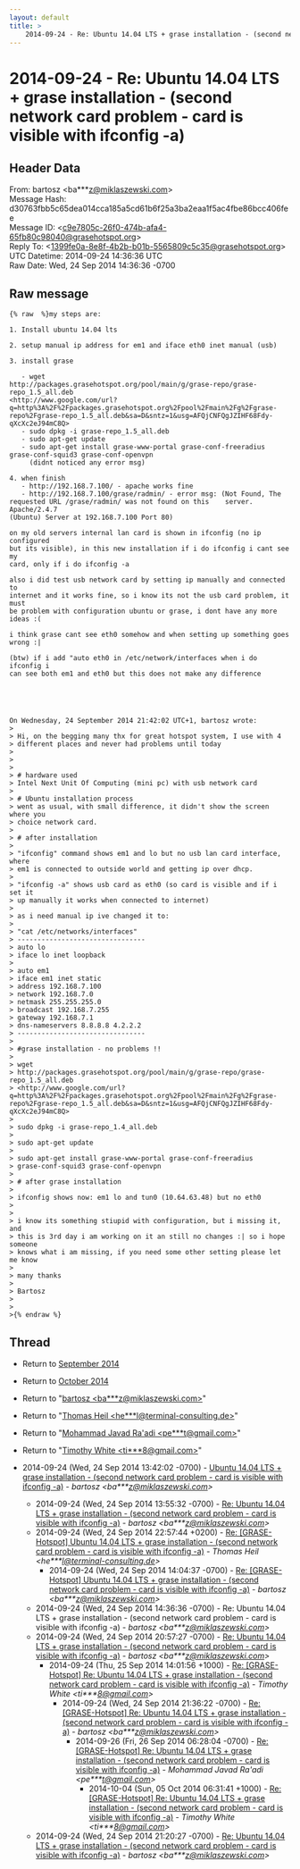 ```yaml
---
layout: default
title: >
    2014-09-24 - Re: Ubuntu 14.04 LTS + grase installation - (second network card problem - card is visible with ifconfig -a)
---
```


# 2014-09-24 - Re: Ubuntu 14.04 LTS + grase installation - (second network card problem - card is visible with ifconfig -a)

## Header Data

From: bartosz \<ba***z@miklaszewski.com\><br>
Message Hash: d30763fbb5c65dea014cca185a5cd61b6f25a3ba2eaa1f5ac4fbe86bcc406fee<br>
Message ID: \<c9e7805c-26f0-474b-afa4-65fb80c98040@grasehotspot.org\><br>
Reply To: \<1399fe0a-8e8f-4b2b-b01b-5565809c5c35@grasehotspot.org\><br>
UTC Datetime: 2014-09-24 14:36:36 UTC<br>
Raw Date: Wed, 24 Sep 2014 14:36:36 -0700<br>

## Raw message

```
{% raw  %}my steps are:

1. Install ubuntu 14.04 lts

2. setup manual ip address for em1 and iface eth0 inet manual (usb)

3. install grase

   - wget 
http://packages.grasehotspot.org/pool/main/g/grase-repo/grase-repo_1.5_all.deb 
<http://www.google.com/url?q=http%3A%2F%2Fpackages.grasehotspot.org%2Fpool%2Fmain%2Fg%2Fgrase-repo%2Fgrase-repo_1.5_all.deb&sa=D&sntz=1&usg=AFQjCNFQgJZIHF68Fdy-qXcXc2eJ94mC8Q>
   - sudo dpkg -i grase-repo_1.5_all.deb
   - sudo apt-get update
   - sudo apt-get install grase-www-portal grase-conf-freeradius 
grase-conf-squid3 grase-conf-openvpn
     (didnt noticed any error msg)

4. when finish
   - http://192.168.7.100/ - apache works fine
   - http://192.168.7.100/grase/radmin/ - error msg: (Not Found, The 
requested URL /grase/radmin/ was not found on this    server. Apache/2.4.7 
(Ubuntu) Server at 192.168.7.100 Port 80)

on my old servers internal lan card is shown in ifconfig (no ip configured 
but its visible), in this new installation if i do ifconfig i cant see my 
card, only if i do ifconfig -a

also i did test usb network card by setting ip manually and connected to 
internet and it works fine, so i know its not the usb card problem, it must 
be problem with configuration ubuntu or grase, i dont have any more ideas :(

i think grase cant see eth0 somehow and when setting up something goes 
wrong :|

(btw) if i add "auto eth0 in /etc/network/interfaces when i do ifconfig i 
can see both em1 and eth0 but this does not make any difference





On Wednesday, 24 September 2014 21:42:02 UTC+1, bartosz wrote:
>
> Hi, on the begging many thx for great hotspot system, I use with 4 
> different places and never had problems until today
>
>
>
> # hardware used
> Intel Next Unit Of Computing (mini pc) with usb network card
>
> # Ubuntu installation process
> went as usual, with small difference, it didn't show the screen where you 
> choice network card. 
>
> # after installation
>
> "ifconfig" command shows em1 and lo but no usb lan card interface, where 
> em1 is connected to outside world and getting ip over dhcp.
>
> "ifconfig -a" shows usb card as eth0 (so card is visible and if i set it 
> up manually it works when connected to internet)
>
> as i need manual ip ive changed it to:
>
> "cat /etc/networks/interfaces"
> --------------------------------
> auto lo
> iface lo inet loopback
>
> auto em1
> iface em1 inet static
> address 192.168.7.100
> network 192.168.7.0
> netmask 255.255.255.0
> broadcast 192.168.7.255
> gateway 192.168.7.1
> dns-nameservers 8.8.8.8 4.2.2.2
> --------------------------------
>
> #grase installation - no problems !!
>
> wget 
> http://packages.grasehotspot.org/pool/main/g/grase-repo/grase-repo_1.5_all.deb 
> <http://www.google.com/url?q=http%3A%2F%2Fpackages.grasehotspot.org%2Fpool%2Fmain%2Fg%2Fgrase-repo%2Fgrase-repo_1.5_all.deb&sa=D&sntz=1&usg=AFQjCNFQgJZIHF68Fdy-qXcXc2eJ94mC8Q>
>
> sudo dpkg -i grase-repo_1.4_all.deb
>
> sudo apt-get update
>
> sudo apt-get install grase-www-portal grase-conf-freeradius 
> grase-conf-squid3 grase-conf-openvpn
>
> # after grase installation
>
> ifconfig shows now: em1 lo and tun0 (10.64.63.48) but no eth0
>
>
> i know its something stiupid with configuration, but i missing it, and 
> this is 3rd day i am working on it an still no changes :| so i hope someone 
> knows what i am missing, if you need some other setting please let me know 
>
> many thanks
>
> Bartosz
>
>
>{% endraw %}
```

## Thread

+ Return to [September 2014](/archive/2014/09)
+ Return to [October 2014](/archive/2014/10)

+ Return to "[bartosz <ba***z<span>@</span>miklaszewski.com>](/authors/ba___z_at_miklaszewski_com)"
+ Return to "[Thomas Heil <he***l<span>@</span>terminal-consulting.de>](/authors/he___l_at_terminalconsulting_de)"
+ Return to "[Mohammad Javad Ra'adi <pe***t<span>@</span>gmail.com>](/authors/pe___t_at_gmail_com)"
+ Return to "[Timothy White <ti***8<span>@</span>gmail.com>](/authors/ti___8_at_gmail_com)"

+ 2014-09-24 (Wed, 24 Sep 2014 13:42:02 -0700) - [Ubuntu 14.04 LTS + grase installation - (second network card problem - card is visible with ifconfig -a)](/archive/2014/09/9d97daa7234b72fc084268066946c3224dfbbb5c4fc894107189d3203d9b4a9e) - _bartosz \<ba***z@miklaszewski.com\>_
  + 2014-09-24 (Wed, 24 Sep 2014 13:55:32 -0700) - [Re: Ubuntu 14.04 LTS + grase installation - (second network card problem - card is visible with ifconfig -a)](/archive/2014/09/56c0013237e0d01f6ebe5b8e1d215a49bb6e345120b2aca467820b2292d24c1d) - _bartosz \<ba***z@miklaszewski.com\>_
  + 2014-09-24 (Wed, 24 Sep 2014 22:57:44 +0200) - [Re: [GRASE-Hotspot] Ubuntu 14.04 LTS + grase installation - (second network card problem - card is visible with ifconfig -a)](/archive/2014/09/8ab33fd0769c39ca2893d01c3b055ff0170d50c15281f7dc16ceda30accc4e0e) - _Thomas Heil \<he***l@terminal-consulting.de\>_
    + 2014-09-24 (Wed, 24 Sep 2014 14:04:37 -0700) - [Re: [GRASE-Hotspot] Ubuntu 14.04 LTS + grase installation - (second network card problem - card is visible with ifconfig -a)](/archive/2014/09/d05c1c68cbd212cc2464ecd0a599e84b2ae35434d025d848cf2285b8dc48cec2) - _bartosz \<ba***z@miklaszewski.com\>_
  + 2014-09-24 (Wed, 24 Sep 2014 14:36:36 -0700) - Re: Ubuntu 14.04 LTS + grase installation - (second network card problem - card is visible with ifconfig -a) - _bartosz \<ba***z@miklaszewski.com\>_
  + 2014-09-24 (Wed, 24 Sep 2014 20:57:27 -0700) - [Re: Ubuntu 14.04 LTS + grase installation - (second network card problem - card is visible with ifconfig -a)](/archive/2014/09/28fa10dadb851a4c0a572beed42cdd03f75d40ade31adb4a5a93300dfa133420) - _bartosz \<ba***z@miklaszewski.com\>_
    + 2014-09-24 (Thu, 25 Sep 2014 14:01:56 +1000) - [Re: [GRASE-Hotspot] Re: Ubuntu 14.04 LTS + grase installation - (second network card problem - card is visible with ifconfig -a)](/archive/2014/09/425c6710f96046e8d894ee9536eee0ab246ab7a7d45d39667294ca1e521e9da8) - _Timothy White \<ti***8@gmail.com\>_
      + 2014-09-24 (Wed, 24 Sep 2014 21:36:22 -0700) - [Re: [GRASE-Hotspot] Re: Ubuntu 14.04 LTS + grase installation - (second network card problem - card is visible with ifconfig -a)](/archive/2014/09/c77339e2d331b97b4c826152671a6a294190b18773c7ead2a4d3a82a67ac6b0b) - _bartosz \<ba***z@miklaszewski.com\>_
        + 2014-09-26 (Fri, 26 Sep 2014 06:28:04 -0700) - [Re: [GRASE-Hotspot] Re: Ubuntu 14.04 LTS + grase installation - (second network card problem - card is visible with ifconfig -a)](/archive/2014/09/b9c677c7d7ab323161be39955889626c4bf8f2356d61e54f36c4c90042b4ed49) - _Mohammad Javad Ra'adi \<pe***t@gmail.com\>_
          + 2014-10-04 (Sun, 05 Oct 2014 06:31:41 +1000) - [Re: [GRASE-Hotspot] Re: Ubuntu 14.04 LTS + grase installation - (second network card problem - card is visible with ifconfig -a)](/archive/2014/10/5a2899c17709d12b9527a645efbceeda5fc86eff864dc76a235e647512e8665f) - _Timothy White \<ti***8@gmail.com\>_
  + 2014-09-24 (Wed, 24 Sep 2014 21:20:27 -0700) - [Re: Ubuntu 14.04 LTS + grase installation - (second network card problem - card is visible with ifconfig -a)](/archive/2014/09/2056d7e343c8c3d981019828764b9a87eda4aaf91e953e224db88498c115144f) - _bartosz \<ba***z@miklaszewski.com\>_

